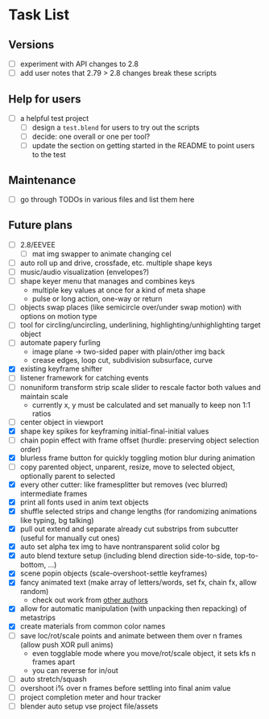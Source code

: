 # Task List

## Versions
- [ ] experiment with API changes to 2.8
- [ ] add user notes that 2.79 > 2.8 changes break these scripts

## Help for users
- [ ] a helpful test project
	- [ ] design a `test.blend` for users to try out the scripts
	- [ ] decide: one overall or one per tool?
	- [ ] update the section on getting started in the README to point users to the test

## Maintenance
- [ ] go through TODOs in various files and list them here

## Future plans
- [ ] 2.8/EEVEE
	- [ ] mat img swapper to animate changing cel
- [ ] auto roll up and drive, crossfade, etc. multiple shape keys
- [ ] music/audio visualization (envelopes?)
- [ ] shape keyer menu that manages and combines keys
	- multiple key values at once for a kind of meta shape
	- pulse or long action, one-way or return
- [ ] objects swap places (like semicircle over/under swap motion) with options on motion type
- [ ] tool for circling/uncircling, underlining, highlighting/unhighlighting target object
- [ ] automate papery furling
	- image plane -> two-sided paper with plain/other img back
	- crease edges, loop cut, subdivision subsurface, curve
- [X] existing keyframe shifter
- [ ] listener framework for catching events
- [ ] nonuniform transform strip scale slider to rescale factor both values and maintain scale
	- currently x, y must be calculated and set manually to keep non 1:1 ratios
- [ ] center object in viewport
- [X] shape key spikes for keyframing initial-final-initial values
- [ ] chain popin effect with frame offset (hurdle: preserving object selection order)
- [X] blurless frame button for quickly toggling motion blur during animation
- [ ] copy parented object, unparent, resize, move to selected object, optionally parent to selected
- [X] every other cutter: like framesplitter but removes (vec blurred) intermediate frames
- [X] print all fonts used in anim text objects
- [X] shuffle selected strips and change lengths (for randomizing animations like typing, bg talking)
- [X] pull out extend and separate already cut substrips from subcutter (useful for manually cut ones)
- [X] auto set alpha tex img to have nontransparent solid color bg
- [X] auto blend texture setup (including blend direction side-to-side, top-to-bottom, ...)
- [X] scene popin objects (scale-overshoot-settle keyframes)
- [X] fancy animated text (make array of letters/words, set fx, chain fx, allow random)
	- check out work from [other authors](https://gitlab.com/bkurdali/blender-addon-experiments/blob/master/text_fx.py)
- [X] allow for automatic manipulation (with unpacking then repacking) of metastrips
- [X] create materials from common color names
- [ ] save loc/rot/scale points and animate between them over n frames (allow push XOR pull anims)
	- even togglable mode where you move/rot/scale object, it sets kfs n frames apart
	- you can reverse for in/out
- [ ] auto stretch/squash
- [ ] overshoot i% over n frames before settling into final anim value
- [ ] project completion meter and hour tracker
- [ ] blender auto setup vse project file/assets
